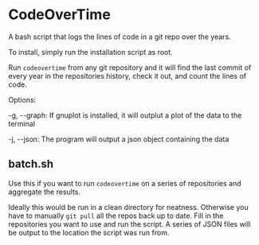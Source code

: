 # CodeOverTime
A bash script that logs the lines of code in a git repo over the years.

To install, simply run the installation script as root.

Run `codeovertime` from any git repository and it will find the last commit of every year in the repositories history, check it out, and count the lines of code.

Options:

-g, --graph: If gnuplot is installed, it will outplut a plot of the data to the terminal

-j, --json: The program will output a json object containing the data

## batch.sh

Use this if you want to run `codeovertime` on a series of repositories and aggregate the results.

Ideally this would be run in a clean directory for neatness. Otherwise you have to manually `git pull` all the repos back up to date. Fill in the repositories you want to use and run the script. A series of JSON files will be output to the location the script was run from.
